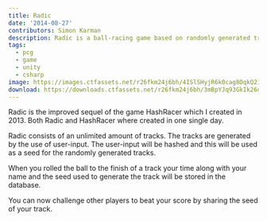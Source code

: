 ```yaml
---
title: Radic
date: '2014-08-27'
contributors: Simon Karman
description: Radic is a ball-racing game based on randomly generated tracks
tags:
  - pcg
  - game
  - unity
  - csharp
image: https://images.ctfassets.net/r26fkm24j6bh/4ISlSHyjR6k0cag8OqkQ2I/a59c00a43d860372ae20158aaf7b241d/radic.png
download: https://downloads.ctfassets.net/r26fkm24j6bh/3mBpYJq93GkIk26oqE6Mcu/59cb85a7d73ea2773ebecd52f60b2a20/radic.zip
---
```


Radic is the improved sequel of the game HashRacer which I created in 2013. Both Radic and HashRacer where created in one single day.

Radic consists of an unlimited amount of tracks. The tracks are generated by the use of user-input. The user-input will be hashed and this will be used as a seed for the randomly generated tracks.

When you rolled the ball to the finish of a track your time along with your name and the seed used to generate the track will be stored in the database.

You can now challenge other players to beat your score by sharing the seed of your track.
